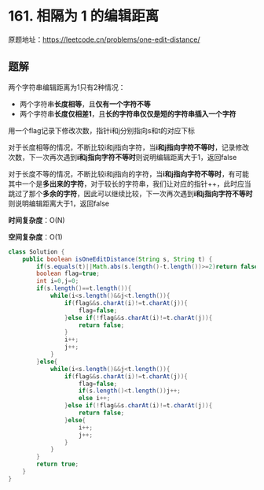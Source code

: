 # 161. 相隔为 1 的编辑距离
原题地址：https://leetcode.cn/problems/one-edit-distance/

## 题解
两个字符串编辑距离为1只有2种情况：
- 两个字符串**长度相等**，且**仅有一个字符不等**
- 两个字符串**长度仅相差1**，且**长的字符串仅仅是短的字符串插入一个字符**

用一个flag记录下修改次数，指针i和j分别指向s和t的对应下标

对于长度相等的情况，不断比较i和j指向字符，当**i和j指向字符不等时**，记录修改次数，下一次再次遇到**i和j指向字符不等时**则说明编辑距离大于1，返回false

对于长度不等的情况，不断比较i和j指向的字符，当**i和j指向字符不等时**，有可能其中一个是**多出来的字符**，对于较长的字符串，我们让对应的指针++，此时应当跳过了那个**多余的字符**，因此可以继续比较，下一次再次遇到**i和j指向字符不等时**则说明编辑距离大于1，返回false

**时间复杂度**：O(N)

**空间复杂度**：O(1)

```java
class Solution {
    public boolean isOneEditDistance(String s, String t) {
        if(s.equals(t)||Math.abs(s.length()-t.length())>=2)return false;
        boolean flag=true;
        int i=0,j=0;
        if(s.length()==t.length()){
            while(i<s.length()&&j<t.length()){
                if(flag&&s.charAt(i)!=t.charAt(j)){
                    flag=false;
                }else if(!flag&&s.charAt(i)!=t.charAt(j)){
                    return false;
                }
                i++;
                j++;
            }
        }else{
            while(i<s.length()&&j<t.length()){
                if(flag&&s.charAt(i)!=t.charAt(j)){
                    flag=false;
                    if(s.length()<t.length())j++;
                    else i++;
                }else if(!flag&&s.charAt(i)!=t.charAt(j)){
                    return false;
                }else{
                    i++;
                    j++;
                }
            }
        }
        return true;
    }
}
```

